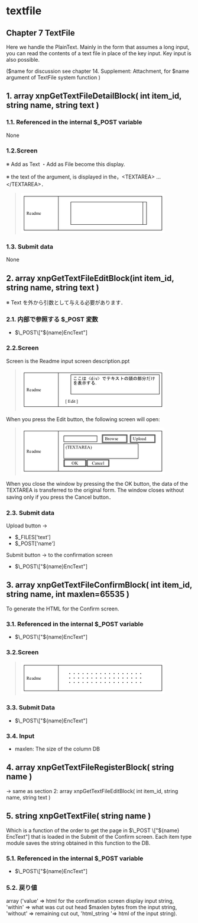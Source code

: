 # textfile

## Chapter 7 TextFile

Here we handle the PlainText. Mainly in the form that assumes a long input, you can read the contents of a text file in place of the key input. Key input is also possible.

\($name for discussion see chapter 14. Supplement: Attachment, for $name argument of TextFile system function \)

## 1. array xnpGetTextFileDetailBlock\( int item\_id, string name, string text \) <a id="1-array-xnpgettextfiledetailblock-int-item-id-string-name-string-text"></a>

### 1.1. Referenced in the internal $\_POST variable

None

### 1.2.Screen <a id="1-2"></a>

※ Add as Text ・Add as File become this display.

※ the text of the argument, is displayed in the，&lt;TEXTAREA&gt; … &lt;/TEXTAREA&gt;．

> ![](../../../.gitbook/assets/xnpGetTextFileDetailBlock%20%282%29.gif)

### 1.3. Submit data <a id="1-3"></a>

None

## 2. array xnpGetTextFileEditBlock\(int item\_id, string name, string text \) <a id="2-array-xnpgettextfileeditblock-int-item-id-string-name-string-text"></a>

※ Text を外から引数として与える必要があります．

### 2.1. 内部で参照する $\_POST 変数 <a id="2-1-post"></a>

* $\_POST\["${name}EncText"\]

### 2.2.Screen <a id="2-2"></a>

Screen is the Readme input screen description.ppt

> ![](../../../.gitbook/assets/xnpGetTextFileEditBlock1%20%282%29.gif)

When you press the Edit button, the following screen will open:

> ![](../../../.gitbook/assets/xnpGetTextFileEditBlock2%20%282%29.gif)

When you close the window by pressing the the OK button, the data of the TEXTAREA is transferred to the original form. The window closes without saving only if you press the Cancel button．

### 2.3. Submit data <a id="2-3"></a>

Upload button →

* $\_FILES\['text'\]
* $\_POST\['name'\]

Submit button → to the confirmation screen

* $\_POST\["${name}EncText"\]

## 3. array xnpGetTextFileConfirmBlock\( int item\_id, string name, int maxlen=65535 \) <a id="3-array-xnpgettextfileconfirmblock-int-item-id-string-name-int-maxlen-65535"></a>

To generate the HTML for the Confirm screen.

### 3.1. Referenced in the internal $\_POST variable <a id="3-1-post"></a>

* $\_POST\["${name}EncText"\]

### 3.2.Screen <a id="3-2"></a>

> ![](../../../.gitbook/assets/xnpGetTextFileConfirmBlock%20%282%29.gif)

### 3.3. Submit Data <a id="3-3"></a>

* $\_POST\["${name}EncText"\]

### 3.4. Input <a id="3-4"></a>

* maxlen: The size of the column DB

## 4. array xnpGetTextFileRegisterBlock\( string name \) <a id="4-array-xnpgettextfileregisterblock-string-name"></a>

→ same as section 2: array xnpGetTextFileEditBlock\( int item\_id, string name, string text \)

## 5. string xnpGetTextFile\( string name \) <a id="5-string-xnpgettextfile-string-name"></a>

Which is a function of the order to get the page in $\_POST \["${name} EncText"\] that is loaded in the Submit of the Confirm screen. Each item type module saves the string obtained in this function to the DB.

### 5.1. Referenced in the internal $\_POST variable <a id="5-1-post"></a>

* $\_POST\["${name}EncText"\]

### 5.2. 戻り値 <a id="5-2"></a>

array \('value' =&gt; html for the confirmation screen display input string, 'within' =&gt; what was cut out head $maxlen bytes from the input string, 'without' =&gt; remaining cut out, 'html\_string '=&gt; html of the input string\).


